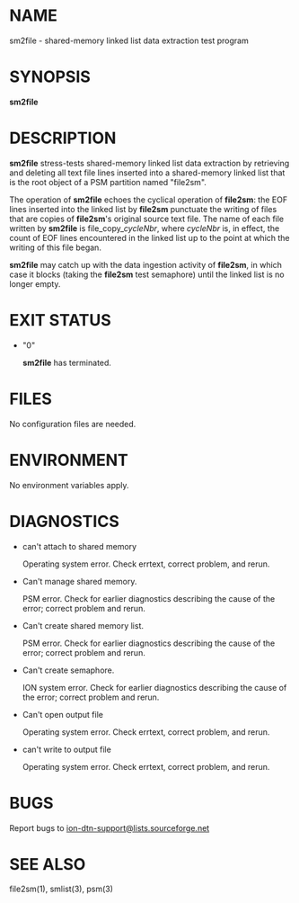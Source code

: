 # NAME

sm2file - shared-memory linked list data extraction test program

# SYNOPSIS

**sm2file**

# DESCRIPTION

**sm2file** stress-tests shared-memory linked list data extraction by
retrieving and deleting all text file lines inserted into a shared-memory
linked list that is the root object of a PSM partition named "file2sm".

The operation of **sm2file** echoes the cyclical operation of **file2sm**:
the EOF lines inserted into the linked list by **file2sm** punctuate the
writing of files that are copies of **file2sm**'s original source text file.
The name of each file written by **sm2file** is file\_copy\__cycleNbr_,
where _cycleNbr_ is, in effect, the count of EOF lines encountered in the
linked list up to the point at which the writing of this file began.

**sm2file** may catch up with the data ingestion activity of **file2sm**,
in which case it blocks (taking the **file2sm** test semaphore) until
the linked list is no longer empty.

# EXIT STATUS

- "0"

    **sm2file** has terminated.

# FILES

No configuration files are needed.

# ENVIRONMENT

No environment variables apply.

# DIAGNOSTICS

- can't attach to shared memory

    Operating system error.  Check errtext, correct problem, and rerun.

- Can't manage shared memory.

    PSM error.  Check for earlier diagnostics describing the cause of the
    error; correct problem and rerun.

- Can't create shared memory list.

    PSM error.  Check for earlier diagnostics describing the cause of the
    error; correct problem and rerun.

- Can't create semaphore.

    ION system error.  Check for earlier diagnostics describing the cause of the
    error; correct problem and rerun.

- Can't open output file

    Operating system error.  Check errtext, correct problem, and rerun.

- can't write to output file

    Operating system error.  Check errtext, correct problem, and rerun.

# BUGS

Report bugs to <ion-dtn-support@lists.sourceforge.net>

# SEE ALSO

file2sm(1), smlist(3), psm(3)
